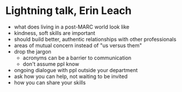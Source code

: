 Lightning talk, Erin Leach
==========================

- what does living in a post-MARC world look like
- kindness, soft skills are important
- should build better, authentic relationships with other professionals
- areas of mutual concern instead of "us versus them"
- drop the jargon
	- acronyms can be a barrier to communication
	- don't assume ppl know
- ongoing dialogue with ppl outside your department
- ask how you can help, not waiting to be invited
- how you can share your skills
